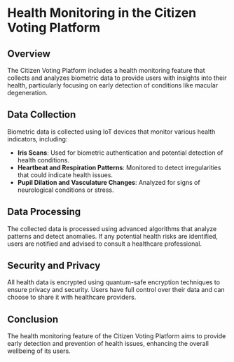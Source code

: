 # Health Monitoring in the Citizen Voting Platform

## Overview

The Citizen Voting Platform includes a health monitoring feature that collects and analyzes biometric data to provide users with insights into their health, particularly focusing on early detection of conditions like macular degeneration.

## Data Collection

Biometric data is collected using IoT devices that monitor various health indicators, including:

- **Iris Scans**: Used for biometric authentication and potential detection of health conditions.
- **Heartbeat and Respiration Patterns**: Monitored to detect irregularities that could indicate health issues.
- **Pupil Dilation and Vasculature Changes**: Analyzed for signs of neurological conditions or stress.

## Data Processing

The collected data is processed using advanced algorithms that analyze patterns and detect anomalies. If any potential health risks are identified, users are notified and advised to consult a healthcare professional.

## Security and Privacy

All health data is encrypted using quantum-safe encryption techniques to ensure privacy and security. Users have full control over their data and can choose to share it with healthcare providers.

## Conclusion

The health monitoring feature of the Citizen Voting Platform aims to provide early detection and prevention of health issues, enhancing the overall wellbeing of its users.
